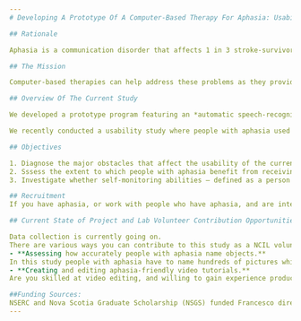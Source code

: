 ```yaml
---
# Developing A Prototype Of A Computer-Based Therapy For Aphasia: Usability Testing And Preliminary Assessment Of Efficacy

## Rationale

Aphasia is a communication disorder that affects 1 in 3 stroke-survivors and approximately 2.5 million people in North America. People with aphasia often struggle expressing their basic needs and ideas, which affects their ability to hold their job, maintain or establish relationships and, ultimately, to be able to provide for themselves. Currently, most people with aphasia do not receive adequate treatment, mostly due to limited human and financial resources and difficulties with transportation.

## The Mission

Computer-based therapies can help address these problems as they provide people with necessary levels of access to a potentially cost-effective therapy from the comfort of their home. This study is part of a project whose mission is to harness the immense potential of computer-based therapies to remove any physical and financial barrier that currently put therapy out of reach to most people with aphasia, **extending access to anyone with an internet connection and a computer or tablet**. To this end, the mission of this project is to develop, test and ultimately commercialize a computer-based therapy for at-home rehabilitation of aphasia.

## Overview Of The Current Study

We developed a prototype program featuring an *automatic speech-recognition (ASR)* system that provides people with aphasia with feedback on how well they speak, a fundamental innovation that is crucial for treatment to be effective. The prototype also employs an evidence-based approach to remediate word-finding skills. This approach is implemented in a simple game, using ASR to provide users with immediate feedback on whether their naming is accurate.

We recently conducted a usability study where people with aphasia used our program and provided feedback about what aspects of the design needed to be improved. We have used this information to refine the design, which we are now testing in a new study.

## Objectives

1. Diagnose the major obstacles that affect the usability of the current version of the prototype
2. Sssess the extent to which people with aphasia benefit from receiving external feedback from an ASR while engaging with language training at-home.
3. Investigate whether self-monitoring abilities – defined as a person's ability to detect errors in their speech – predict who benefits the most from receiving external feedback from the ASR.

## Recruitment
If you have aphasia, or work with people who have aphasia, and are interested in participating in this study, please email [Francesco](mailto:francesco.usai@dal.ca)

## Current State of Project and Lab Volunteer Contribution Opportunities

Data collection is currently going on.
There are various ways you can contribute to this study as a NCIL volunteer.
- **Assessing how accurately people with aphasia name objects.**
In this study people with aphasia have to name hundreds of pictures while their voice is being recorded, and the primary outcome measure is *naming accuracy*. Therefore, you can provide an important contribution by processing the data that we will use to address the main research question.
- **Creating and editing aphasia-friendly video tutorials.**
Are you skilled at video editing, and willing to gain experience producing material that is accessible to people with communication disorders? Then this project is perfect for you. The program that we developed features video-tutorials to help people with aphasia making a correct and efficient use of it. As the program will undertake multiple rounds of usability testing, we will need to constantly update the video tutorials.

##Funding Sources:
NSERC and Nova Scotia Graduate Scholarship (NSGS) funded Francesco directly via bursaries; funding from the Brain Repair Centre was used to fund Francesco and the research; Nova Scotia Health authority funded the research.
---
```

